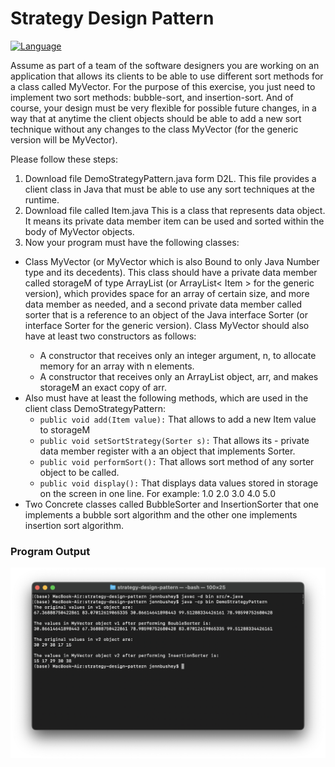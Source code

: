 # Strategy Design Pattern

[![Language](https://img.shields.io/badge/language-Java-blue.svg)](https://www.java.com/)

Assume as part of a team of the software designers you are working on an application that allows its clients to be able to use different sort methods for a class called MyVector. For the purpose of this exercise, you just need to implement two sort methods: bubble-sort, and insertion-sort. And of course, your design must be very flexible for possible future changes, in a way that at anytime the client objects should be able to add a new sort technique without any changes to the class MyVector (for the generic version will be MyVector<E>).

Please follow these steps:

1. Download file DemoStrategyPattern.java form D2L. This file provides a client class in Java that must be able to
   use any sort techniques at the runtime.
2. Download file called Item.java This is a class that represents data object. It means its private data member item can be
   used and sorted within the body of MyVector objects.
3. Now your program must have the following classes:

-   Class MyVector (or MyVector <E> which is also Bound to only Java Number type and its decedents). This class should have
    a private data member called storageM of type ArrayList<Item> (or ArrayList< Item<E> > for the generic version),
    which provides space for an array of certain size, and more data member as needed, and a second private data member called
    sorter that is a reference to an object of the Java interface Sorter (or interface Sorter <E> for the generic version).
    Class MyVector should also have at least two constructors as follows:
    -   A constructor that receives only an integer argument, n, to allocate memory for an array with n elements.
    -   A constructor that receives only an ArrayList object, arr, and makes storageM an exact copy of arr.
-   Also must have at least the following methods, which are used in the client class DemoStrategyPattern:
    -   `public void add(Item value):` That allows to add a new Item value to storageM
    -   `public void setSortStrategy(Sorter s):` That allows its - private data member register with a an object that
        implements Sorter.
    -   `public void performSort():` That allows sort method of any sorter object to be called.
    -   `public void display():` That displays data values stored in storage on the screen in one line. For example: 1.0
        2.0 3.0 4.0 5.0
-   Two Concrete classes called BubbleSorter and InsertionSorter that one implements a bubble sort algorithm and the other one implements insertion sort algorithm.

### Program Output

![output](./images/output.png)
